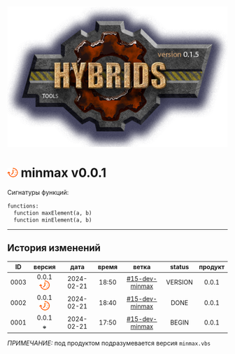 [![logo](../logo.png)](../docs.md "documentation") 

[M]: ../docs.md        "родитель"
[P]: ../icons/progress.png  "в процессе..."
[S]: ../icons/success.png   "ошибок не обнаружено"
[E]: ../icons/empty.png     "нет данных"

[![P]][M] minmax v0.0.1
=======================
Сигнатуры функций:  

```vbs
functions:
  function maxElement(a, b)
  function minElement(a, b)
```

--------------------------------------------------------------------------------

История изменений 
-----------------

| **ID** |      версия     |    дата    | время |       ветка      | status  | продукт |  
|:------:|:---------------:|:----------:|:-----:|:----------------:|:-------:|:-------:|  
|  0003  | 0.0.1 [![P]][M] | 2024-02-21 | 18:50 | [#15-dev-minmax] | VERSION |  0.0.1  |  
|  0002  | 0.0.1 [![P]][M] | 2024-02-21 | 18:40 | [#15-dev-minmax] |  DONE   |  0.0.1  |  
|  0001  | 0.0.1 [![E]][M] | 2024-02-21 | 17:50 | [#15-dev-minmax] |  BEGIN  |  0.0.1  |  

*ПРИМЕЧАНИЕ:* под продуктом подразумевается версия `minmax.vbs`  

[#15-dev-minmax]: ../history.md#-v015-dev
